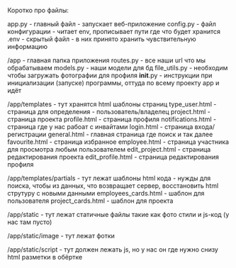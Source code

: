 Коротко про файлы:

app.py - главный файл - запускает веб-приложение
config.py - файл конфигурации - читает env, прописывает пути где что будет хранится
.env - скрытый файл - в них принято хранить чувствительную информацию

/app - главная папка приложения
routes.py - все наши url что мы обрабатываем
models.py - наши модели для бд
file_utils.py - необходим чтобы загружать фотографии для профиля
__init__.py - инструкции при инициализации (запуске) программы, оттуда по всему проекту app и идёт

/app/templates - тут хранятся html шаблоны страниц
type_user.html - страница для определения - пользователь/владелец
project.html - страница проекта
profile.html - страница профиля
notifications.html - страница где у нас рабоат с инвайтами
login.html - страница входа/регистрации
general.html - главная страница где поиск и так далее
favourite.html - страница избранное
employee.html - страница участника для просмотра любым пользователем
edit_project.html - страница редактирования проекта
edit_profile.html - страница редактирования профиля


/app/templates/partials - тут лежат шаблоны html кода - нужды для поиска, чтобы из данных,
        что возвращает сервер, восстановить html струтуру с новыми данными
employees_cards.html - шаблон для пользователя
project_cards.html - шаблон для проекта

/app/static - тут лежат статичные файлы такие как фото стили и js-код (у нас там пусто)

/app/static/image - тут лежат фотки

/app/static/script - тут должен лежать js, но у нас он где нужно снизу html разметки в обёртке <script><script>

/app/static/style - тут лежат стили, подписаны также как и html файлы


Коротко про развертку:

Клонировать репозиторий got clone https://github.com/proshatw0/TeamUp.git

перейти в папку, иницализировать venv:
python -m venv venv

активировать виртуально окружение:
source venv/bin/activate

установить все зависимости:
pip install -r requirements.txt

после необходимо создать БД с названием:
teamup_bd

и создать пользователя с именем паролем:
teamup_user     Super_password123321

далее за postgres выполнить:
GRANT ALL PRIVILEGES ON DATABASE teamup_bd TO teamup_user;

перейти в базу данных teamup_bd и выполнить:
GRANT ALL PRIVILEGES ON ALL TABLES IN SCHEMA public TO teamup_user;
GRANT ALL PRIVILEGES ON ALL SEQUENCES IN SCHEMA public TO teamup_user;
GRANT ALL PRIVILEGES ON ALL FUNCTIONS IN SCHEMA public TO teamup_user;

ALTER DEFAULT PRIVILEGES IN SCHEMA public
GRANT ALL ON TABLES TO teamup_user;

ALTER DEFAULT PRIVILEGES IN SCHEMA public
GRANT ALL ON SEQUENCES TO teamup_user;


теперь вернутся в папку с файлом app.py и выполнить:
flask db init
flask db migrate -m "initial migration"
flask db upgrade

Готово, теперь можно запускать:
flask run